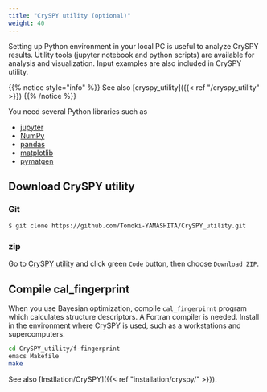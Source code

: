 ```yaml
---
title: "CrySPY utility (optional)"
weight: 40
---
```


Setting up Python environment in your local PC is useful to analyze CrySPY results.
Utility tools (jupyter notebook and python scripts) are available for analysis and visualization.
Input examples are also included in CrySPY utility.

{{% notice style="info" %}}
See also [cryspy_utility]({{< ref "/cryspy_utility" >}})
{{% /notice %}}

You need several Python libraries such as

- [jupyter](https://jupyter.org/)<i class="fas fa-external-link-alt"></i>
- [NumPy](https://numpy.org/)<i class="fas fa-external-link-alt"></i>
- [pandas](https://pandas.pydata.org/)<i class="fas fa-external-link-alt"></i>
- [matplotlib](https://matplotlib.org/)<i class="fas fa-external-link-alt"></i>
- [pymatgen](https://pymatgen.org/)<i class="fas fa-external-link-alt"></i>


## Download CrySPY utility

### Git

``` zsh
$ git clone https://github.com/Tomoki-YAMASHITA/CrySPY_utility.git
```

### zip

Go to [CrySPY utility](https://github.com/Tomoki-YAMASHITA/CrySPY_utility)<i class="fas fa-external-link-alt"></i> and click green `Code` button, then choose `Download ZIP`.


## Compile cal_fingerprint
When you use Bayesian optimization, compile `cal_fingerpirnt` program which calculates structure descriptors.
A Fortran compiler is needed.
Install in the environment where CrySPY is used, such as a workstations and supercomputers.

``` bash
cd CrySPY_utility/f-fingerprint
emacs Makefile
make
```

See also [Instllation/CrySPY]({{< ref "installation/cryspy/" >}}).